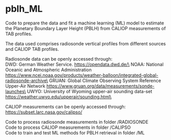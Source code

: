 # pblh_ML

Code to prepare the data and fit a machine learning (ML) model to estimate the Planetary Boundary Layer Height (PBLH) from CALIOP measurements of TAB profiles.

The data used comprises radiosonde vertical profiles from different sources and CALIOP TAB profiles. 

Radiosonde data can be openly accessed through:\
DWD: German Weather Service. https://opendata.dwd.de/\
NOAA: National Oceanic and Atmospheric Administration https://www.ncei.noaa.gov/products/weather-balloon/integrated-global-radiosonde-archive\
GRUAN: Global Climate Observing System Reference Upper-Air Network https://www.gruan.org/data/measurements/sonde-launches\
UWYO: University of Wyoming upper-air sounding data-set https://weather.uwyo.edu/upperair/sounding.html\

CALIOP measurements can be openly accessed through:\
https://subset.larc.nasa.gov/calipso/

Code to process radiosonde measurements in folder /RADIOSONDE\
Code to process CALIOP measurements in folder /CALIPSO\
Code to train and test ML methods for PBLH retrieval in folder /ML
